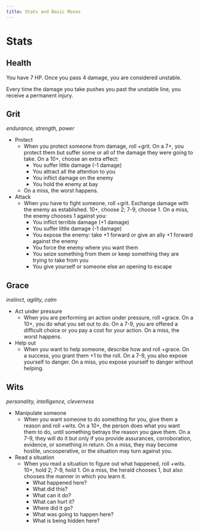 ```yaml
---
title: Stats and Basic Moves
---
```


# Stats

## Health
You have 7 HP. Once you pass 4 damage, you are considered unstable.

Every time the damage you take pushes you past the unstable line, you receive a permanent injury.

## Grit
*endurance, strength, power*
- Protect
  - When you protect someone from damage, roll +grit. On a 7+, you protect them but suffer some or all of the damage they were going to take. On a 10+, choose an extra effect: 
    - You suffer little damage (-1 damage)
    - You attract all the attention to you
    - You inflict damage on the enemy
    - You hold the enemy at bay
  - On a miss, the worst happens.
- Attack
  - When you have to fight someone, roll +grit. Exchange damage with the enemy as established. 10+, choose 2; 7-9, choose 1. On a miss, the enemy chooses 1 against you: 
    - You inflict terrible damage (+1 damage)
    - You suffer little damage (-1 damage)
    - You expose the enemy: take +1 forward or give an ally +1 forward against the enemy
    - You force the enemy where you want them
    - You seize something from them or keep something they are trying to take from you
    - You give yourself or someone else an opening to escape

## Grace
*instinct, agility, calm*
- Act under pressure
  - When you are performing an action under pressure, roll +grace. On a 10+, you do what you set out to do. On a 7-9, you are offered a difficult choice or you pay a cost for your action. On a miss, the worst happens.
- Help out
   - When you want to help someone, describe how and roll +grace. On a success, you grant them +1 to the roll. On a 7-9, you also expose yourself to danger. On a miss, you expose yourself to danger without helping.

## Wits
*personality, intelligence, cleverness*
- Manipulate someone
  - When you want someone to do something for you, give them a reason and roll +wits. On a 10+, the person does what you want them to do, until something betrays the reason you gave them. On a 7-9, they will do it but only if you provide assurances, corroboration, evidence, or something in return. On a miss, they may become hostile, uncooperative, or the situation may turn against you.
- Read a situation
  - When you read a situation to figure out what happened, roll +wits. 10+, hold 2; 7-9, hold 1. On a miss, the herald chooses 1, but also chooses the manner in which you learn it.
    - What happened here?
    - What did this?
    - What can it do?
    - What can hurt it?
    - Where did it go?
    - What was going to happen here?
    - What is being hidden here?